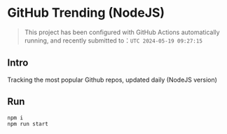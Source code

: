 # GitHub Trending (NodeJS)

> This project has been configured with GitHub Actions automatically running, and recently submitted to：`UTC 2024-05-19 09:27:15`

## Intro

Tracking the most popular Github repos, updated daily (NodeJS version)

## Run

```bash
npm i
npm run start
```
